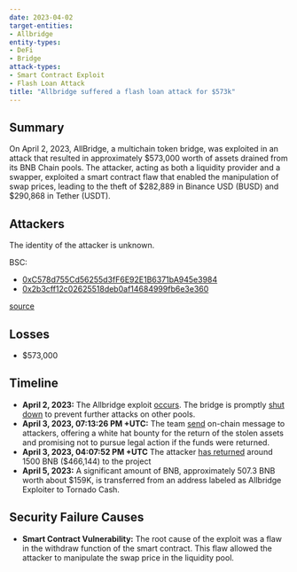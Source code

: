 ```yaml
---
date: 2023-04-02
target-entities: 
- Allbridge
entity-types:
- DeFi
- Bridge
attack-types:
- Smart Contract Exploit
- Flash Loan Attack
title: "Allbridge suffered a flash loan attack for $573k"
---
```


## Summary

On April 2, 2023, AllBridge, a multichain token bridge, was exploited in an attack that resulted in approximately $573,000 worth of assets drained from its BNB Chain pools. The attacker, acting as both a liquidity provider and a swapper, exploited a smart contract flaw that enabled the manipulation of swap prices, leading to the theft of $282,889 in Binance USD (BUSD) and $290,868 in Tether (USDT).

## Attackers

The identity of the attacker is unknown.

BSC:
- [0xC578d755Cd56255d3fF6E92E1B6371bA945e3984](https://bscscan.com/address/0xc578d755cd56255d3ff6e92e1b6371ba945e3984)
- [0x2b3cff12c02625518deb0af14684999fb6e3e360](https://bscscan.com/address/0x2b3cff12c02625518deb0af14684999fb6e3e360)

[source](https://medium.com/coinmonks/decoding-allbridge-570k-flash-loan-exploit-quillaudits-8da8dccd729d)

## Losses

- $573,000

## Timeline

- **April 2, 2023:** The Allbridge exploit [occurs](https://bscscan.com/tx/0x7ff1364c3b3b296b411965339ed956da5d17058f3164425ce800d64f1aef8210). The bridge is promptly [shut down](https://twitter.com/Allbridge_io/status/1642508296157290498) to prevent further attacks on other pools.
- **April 3, 2023, 07:13:26 PM +UTC:** The team [send](https://bscscan.com/tx/0x1351ba22ca16b4fe076f7a8f73ab6dda052c63ba08a79b28b71badc6a6de3074) on-chain message to attackers, offering a white hat bounty for the return of the stolen assets and promising not to pursue legal action if the funds were returned.
- **April 3, 2023, 04:07:52 PM +UTC** The attacker [has returned](https://bscscan.com/tx/0xb0323e5461e4cfc8e4c259f0b343ed17709c64474fd5615659164459dd76c15b) around 1500 BNB ($466,144) to the project
- **April 5, 2023:** A significant amount of BNB, approximately 507.3 BNB worth about $159K, is transferred from an address labeled as Allbridge Exploiter to Tornado Cash.

## Security Failure Causes

- **Smart Contract Vulnerability:** The root cause of the exploit was a flaw in the withdraw function of the smart contract. This flaw allowed the attacker to manipulate the swap price in the liquidity pool.
